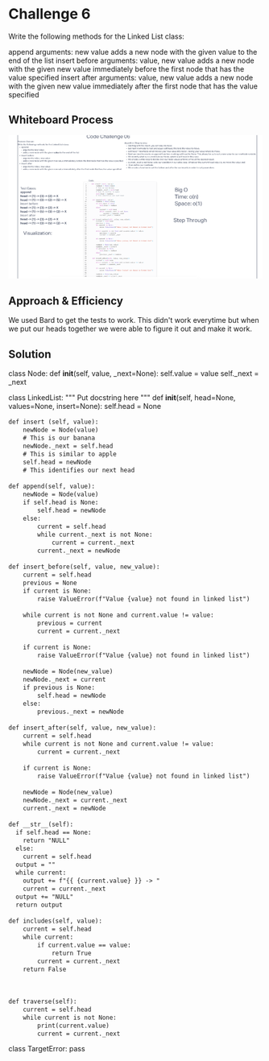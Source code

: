 # Challenge 6

Write the following methods for the Linked List class:

append
  arguments: new value
  adds a new node with the given value to the end of the list
insert before
  arguments: value, new value
  adds a new node with the given new value immediately before the first node that has the value specified
insert after
  arguments: value, new value
  adds a new node with the given new value immediately after the first node that has the value specified


## Whiteboard Process

![Code Challange 6](./Screenshots/cc6.png)

## Approach & Efficiency

We used Bard to get the tests to work. This didn't work everytime but when we put our heads together we were able to figure it out and make it work.

## Solution

class Node:
    def __init__(self, value, _next=None):
        self.value = value
        self._next = _next

class LinkedList:
    """
    Put docstring here
    """
    def __init__(self, head=None, values=None, insert=None):
        self.head = None

    def insert (self, value):
        newNode = Node(value)
        # This is our banana
        newNode._next = self.head
        # This is similar to apple
        self.head = newNode
        # This identifies our next head

    def append(self, value):
        newNode = Node(value)
        if self.head is None:
            self.head = newNode
        else:
            current = self.head
            while current._next is not None:
                current = current._next
            current._next = newNode

    def insert_before(self, value, new_value):
        current = self.head
        previous = None
        if current is None:
            raise ValueError(f"Value {value} not found in linked list")

        while current is not None and current.value != value:
            previous = current
            current = current._next

        if current is None:
            raise ValueError(f"Value {value} not found in linked list")

        newNode = Node(new_value)
        newNode._next = current
        if previous is None:
            self.head = newNode
        else:
            previous._next = newNode

    def insert_after(self, value, new_value):
        current = self.head
        while current is not None and current.value != value:
            current = current._next

        if current is None:
            raise ValueError(f"Value {value} not found in linked list")

        newNode = Node(new_value)
        newNode._next = current._next
        current._next = newNode

    def __str__(self):
      if self.head == None:
        return "NULL"
      else:
        current = self.head
      output = ""
      while current:
        output += f"{{ {current.value} }} -> "
        current = current._next
      output += "NULL"
      return output

    def includes(self, value):
        current = self.head
        while current:
            if current.value == value:
                return True
            current = current._next
        return False



    def traverse(self):
        current = self.head
        while current is not None:
            print(current.value)
            current = current._next


class TargetError:
    pass


